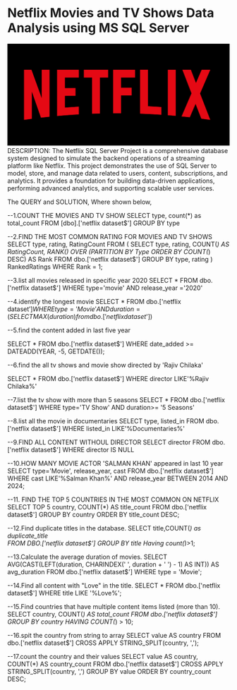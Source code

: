 # Netflix Movies and TV Shows Data Analysis using MS SQL Server
![Netflix Logo](https://github.com/jananiravi310704/Netflix_MS-SQL_Project/blob/main/netflix.logo.png)
DESCRIPTION:
     The Netflix SQL Server Project is a comprehensive database system designed to simulate the backend operations of a streaming platform like Netflix. This project demonstrates the use of SQL Server to model, store, and manage data related to users, content, subscriptions, and analytics. It provides a foundation for building data-driven applications, performing advanced analytics, and supporting scalable user services.

The QUERY and SOLUTION, Where shown below,

--1.COUNT THE MOVIES AND TV SHOW 
SELECT 
   type,
   count(*) as total_count
   FROM [dbo].['netflix dataset$']
   GROUP BY type

   --2.FIND THE MOST  COMMON RATING FOR MOVIES AND TV SHOWS
	SELECT 
    type, 
    rating, 
    RatingCount
FROM (
    SELECT 
        type, 
        rating, 
        COUNT(*) AS RatingCount,
        RANK() OVER (PARTITION BY Type ORDER BY COUNT(*) DESC) AS Rank
    FROM 
        dbo.['netflix dataset$']
    GROUP BY 
        type, rating
) RankedRatings
WHERE 
    Rank = 1;

--3.list all movies released in specific year 2020
SELECT * 
FROM dbo.['netflix dataset$']
WHERE
   type='movie'
AND
   release_year ='2020'

--4.identify the longest movie 
SELECT * FROM dbo.['netflix dataset$']
WHERE
    type='Movie'
    AND 
    duration=(SELECT MAX(duration) from dbo.['netflix dataset$'])

--5.find the content added in last five year

   SELECT *
FROM dbo.['netflix dataset$']
WHERE date_added >= DATEADD(YEAR, -5, GETDATE());

--6.find the all tv shows and movie show directed by 'Rajiv Chilaka'

   SELECT *
FROM dbo.['netflix dataset$']
WHERE 
   director LIKE'%Rajiv Chilaka%'

--7.list the tv show with more than 5 seasons
SELECT * 
FROM dbo.['netflix dataset$']
WHERE
   type='TV Show'
AND
   duration>= '5 Seasons'

--8.list all the movie in documentaries
SELECT 
    type,
	listed_in
FROM dbo.['netflix dataset$']
WHERE
   listed_in LIKE'%Documentaries%'

--9.FIND ALL CONTENT WITHOUL DIRECTOR
 SELECT 
      director
FROM dbo.['netflix dataset$']
WHERE
   director IS NULL

 --10.HOW MANY MOVIE ACTOR 'SALMAN KHAN' appeared in last 10 year
 SELECT 
      type='Movie',
	  release_year,
	  cast
FROM dbo.['netflix dataset$']
WHERE
    cast LIKE'%Salman Khan%'
AND
    release_year BETWEEN 2014 AND 2024;

--11. FIND THE TOP 5 COUNTRIES IN THE MOST COMMON ON NETFLIX
 SELECT TOP 5 
    country, 
    COUNT(*) AS title_count
FROM 
    dbo.['netflix dataset$']
GROUP BY 
    country
ORDER BY 
    title_count DESC;

--12.Find duplicate titles in the database.
SELECT title,COUNT(*) as duplicate_title   
FROM DBO.['netflix dataset$']
GROUP BY title
Having count(*)>1;

--13.Calculate the average duration of movies.
 SELECT 
    AVG(CAST(LEFT(duration, CHARINDEX(' ', duration + ' ') - 1) AS INT)) AS avg_duration
FROM 
    dbo.['netflix dataset$']
WHERE 
    type = 'Movie';

--14.Find all content with "Love" in the title.
 SELECT *
 FROM dbo.['netflix dataset$'] 
 WHERE title LIKE '%Love%';

 --15.Find countries that have multiple content items listed (more than 10).
 SELECT country, COUNT(*) AS total_count 
FROM dbo.['netflix dataset$']
GROUP BY country 
HAVING COUNT(*) > 10;

--16.spit the country from string to array
SELECT value AS country 
FROM dbo.['netflix dataset$']
CROSS APPLY STRING_SPLIT(country, ',');

--17.count the country and their values
SELECT 
    value AS country, 
    COUNT(*) AS country_count
FROM 
     dbo.['netflix dataset$']
CROSS APPLY 
    STRING_SPLIT(country, ',')
GROUP BY 
    value
ORDER BY 
    country_count DESC;

